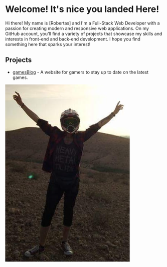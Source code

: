 # Welcome! It's nice you landed Here!

Hi there! My name is [Robertas] and I'm a Full-Stack Web Developer with a passion for creating modern and responsive web applications. On my GitHub account, you'll find a variety of projects that showcase my skills and interests in front-end and back-end development. I hope you find something here that sparks your interest!

## Projects

- [gamesBlog](https://github.com/RobertasKirkickas/finalCapstone/tree/master/gamesBlog) - A website for gamers to stay up to date on the latest games.


<img src="https://github.com/RobertasKirkickas/RobertasKirkickas/blob/main/me.png" alt="Me">
